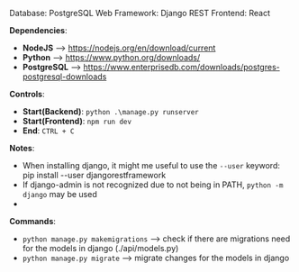 Database: PostgreSQL
Web Framework: Django REST
Frontend: React

**Dependencies**:
- **NodeJS** --> https://nodejs.org/en/download/current
- **Python** --> https://www.python.org/downloads/
- **PostgreSQL** --> https://www.enterprisedb.com/downloads/postgres-postgresql-downloads

**Controls**:
- **Start(Backend)**: ``python .\manage.py runserver``
- **Start(Frontend)**: ``npm run dev``
- **End**: ``CTRL + C``

**Notes**:
- When installing django, it might me useful to use the ``--user`` keyword: pip install --user djangorestframework
- If django-admin is not recognized due to not being in PATH, ``python -m django`` may be used
- 

**Commands**:
- ``python manage.py makemigrations`` --> check if there are migrations need for the models in django (./api/models.py)
- ``python manage.py migrate`` --> migrate changes for the models in django
